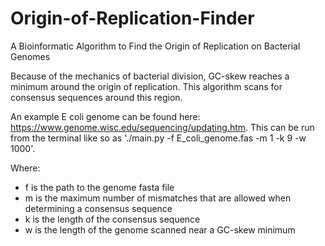 # Origin-of-Replication-Finder
A Bioinformatic Algorithm to Find the Origin of Replication on Bacterial Genomes

Because of the mechanics of bacterial division, GC-skew reaches a minimum around the origin of replication. This algorithm scans for consensus sequences around this region.

An example E coli genome can be found here: https://www.genome.wisc.edu/sequencing/updating.htm. This can be run from the terminal like so as './main.py -f E_coli_genome.fas -m 1 -k 9 -w 1000'.

Where:
* f is the path to the genome fasta file
* m is the maximum number of mismatches that are allowed when determining a consensus sequence
* k is the length of the consensus sequence
* w is the length of the genome scanned near a GC-skew minimum


